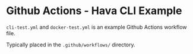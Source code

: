 # Github Actions - Hava CLI Example


`cli-test.yml` and `docker-test.yml` is an example Github Actions workflow file. 

Typically placed in the `.github/workflows/` directory.